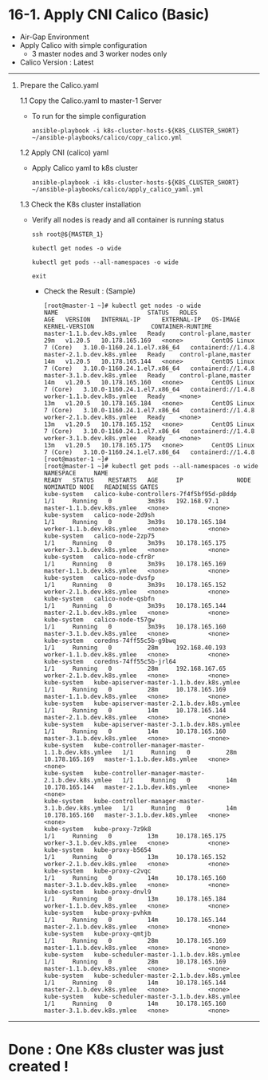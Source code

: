 # **16-1. Apply CNI Calico (Basic)**

- Air-Gap Environment
- Apply Calico with simple configuration
  - 3 master nodes and 3 worker nodes only
- Calico Version : Latest

--- 

1. Prepare the Calico.yaml

    1.1 Copy the Calico.yaml to master-1 Server
    - To run for the simple configuration

          ansible-playbook -i k8s-cluster-hosts-${K8S_CLUSTER_SHORT} ~/ansible-playbooks/calico/copy_calico.yml


    1.2 Apply CNI (calico) yaml   
    - Apply Calico yaml to k8s cluster

          ansible-playbook -i k8s-cluster-hosts-${K8S_CLUSTER_SHORT} ~/ansible-playbooks/calico/apply_calico_yaml.yml

    1.3 Check the K8s cluster installation

    - Verify all nodes is ready and all container is running status

          ssh root@${MASTER_1}

          kubectl get nodes -o wide

          kubectl get pods --all-namespaces -o wide

          exit


      - Check the Result : (Sample)

            [root@master-1 ~]# kubectl get nodes -o wide
            NAME                         STATUS   ROLES                  AGE   VERSION   INTERNAL-IP      EXTERNAL-IP   OS-IMAGE                KERNEL-VERSION                CONTAINER-RUNTIME
            master-1.1.b.dev.k8s.ymlee   Ready    control-plane,master   29m   v1.20.5   10.178.165.169   <none>        CentOS Linux 7 (Core)   3.10.0-1160.24.1.el7.x86_64   containerd://1.4.8
            master-2.1.b.dev.k8s.ymlee   Ready    control-plane,master   14m   v1.20.5   10.178.165.144   <none>        CentOS Linux 7 (Core)   3.10.0-1160.24.1.el7.x86_64   containerd://1.4.8
            master-3.1.b.dev.k8s.ymlee   Ready    control-plane,master   14m   v1.20.5   10.178.165.160   <none>        CentOS Linux 7 (Core)   3.10.0-1160.24.1.el7.x86_64   containerd://1.4.8
            worker-1.1.b.dev.k8s.ymlee   Ready    <none>                 13m   v1.20.5   10.178.165.184   <none>        CentOS Linux 7 (Core)   3.10.0-1160.24.1.el7.x86_64   containerd://1.4.8
            worker-2.1.b.dev.k8s.ymlee   Ready    <none>                 13m   v1.20.5   10.178.165.152   <none>        CentOS Linux 7 (Core)   3.10.0-1160.24.1.el7.x86_64   containerd://1.4.8
            worker-3.1.b.dev.k8s.ymlee   Ready    <none>                 13m   v1.20.5   10.178.165.175   <none>        CentOS Linux 7 (Core)   3.10.0-1160.24.1.el7.x86_64   containerd://1.4.8
            [root@master-1 ~]#
            [root@master-1 ~]# kubectl get pods --all-namespaces -o wide
            NAMESPACE     NAME                                                 READY   STATUS    RESTARTS   AGE     IP               NODE                         NOMINATED NODE   READINESS GATES
            kube-system   calico-kube-controllers-7f4f5bf95d-p8ddp             1/1     Running   0          3m39s   192.168.97.1     master-1.1.b.dev.k8s.ymlee   <none>           <none>
            kube-system   calico-node-2d9sh                                    1/1     Running   0          3m39s   10.178.165.184   worker-1.1.b.dev.k8s.ymlee   <none>           <none>
            kube-system   calico-node-2zp75                                    1/1     Running   0          3m39s   10.178.165.175   worker-3.1.b.dev.k8s.ymlee   <none>           <none>
            kube-system   calico-node-cfr8r                                    1/1     Running   0          3m39s   10.178.165.169   master-1.1.b.dev.k8s.ymlee   <none>           <none>
            kube-system   calico-node-dvsfp                                    1/1     Running   0          3m39s   10.178.165.152   worker-2.1.b.dev.k8s.ymlee   <none>           <none>
            kube-system   calico-node-qsbfn                                    1/1     Running   0          3m39s   10.178.165.144   master-2.1.b.dev.k8s.ymlee   <none>           <none>
            kube-system   calico-node-t57gw                                    1/1     Running   0          3m39s   10.178.165.160   master-3.1.b.dev.k8s.ymlee   <none>           <none>
            kube-system   coredns-74ff55c5b-g9bwq                              1/1     Running   0          28m     192.168.40.193   worker-1.1.b.dev.k8s.ymlee   <none>           <none>
            kube-system   coredns-74ff55c5b-jrl64                              1/1     Running   0          28m     192.168.167.65   worker-2.1.b.dev.k8s.ymlee   <none>           <none>
            kube-system   kube-apiserver-master-1.1.b.dev.k8s.ymlee            1/1     Running   0          28m     10.178.165.169   master-1.1.b.dev.k8s.ymlee   <none>           <none>
            kube-system   kube-apiserver-master-2.1.b.dev.k8s.ymlee            1/1     Running   0          14m     10.178.165.144   master-2.1.b.dev.k8s.ymlee   <none>           <none>
            kube-system   kube-apiserver-master-3.1.b.dev.k8s.ymlee            1/1     Running   0          14m     10.178.165.160   master-3.1.b.dev.k8s.ymlee   <none>           <none>
            kube-system   kube-controller-manager-master-1.1.b.dev.k8s.ymlee   1/1     Running   0          28m     10.178.165.169   master-1.1.b.dev.k8s.ymlee   <none>           <none>
            kube-system   kube-controller-manager-master-2.1.b.dev.k8s.ymlee   1/1     Running   0          14m     10.178.165.144   master-2.1.b.dev.k8s.ymlee   <none>           <none>
            kube-system   kube-controller-manager-master-3.1.b.dev.k8s.ymlee   1/1     Running   0          14m     10.178.165.160   master-3.1.b.dev.k8s.ymlee   <none>           <none>
            kube-system   kube-proxy-7z9k8                                     1/1     Running   0          13m     10.178.165.175   worker-3.1.b.dev.k8s.ymlee   <none>           <none>
            kube-system   kube-proxy-b5654                                     1/1     Running   0          13m     10.178.165.152   worker-2.1.b.dev.k8s.ymlee   <none>           <none>
            kube-system   kube-proxy-c2vqc                                     1/1     Running   0          14m     10.178.165.160   master-3.1.b.dev.k8s.ymlee   <none>           <none>
            kube-system   kube-proxy-dnvl9                                     1/1     Running   0          13m     10.178.165.184   worker-1.1.b.dev.k8s.ymlee   <none>           <none>
            kube-system   kube-proxy-pvhkm                                     1/1     Running   0          14m     10.178.165.144   master-2.1.b.dev.k8s.ymlee   <none>           <none>
            kube-system   kube-proxy-qmtjb                                     1/1     Running   0          28m     10.178.165.169   master-1.1.b.dev.k8s.ymlee   <none>           <none>
            kube-system   kube-scheduler-master-1.1.b.dev.k8s.ymlee            1/1     Running   0          28m     10.178.165.169   master-1.1.b.dev.k8s.ymlee   <none>           <none>
            kube-system   kube-scheduler-master-2.1.b.dev.k8s.ymlee            1/1     Running   0          14m     10.178.165.144   master-2.1.b.dev.k8s.ymlee   <none>           <none>
            kube-system   kube-scheduler-master-3.1.b.dev.k8s.ymlee            1/1     Running   0          14m     10.178.165.160   master-3.1.b.dev.k8s.ymlee   <none>           <none>


---
# **Done : One K8s cluster was just created !**